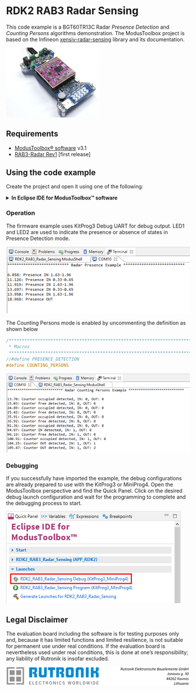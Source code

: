 # RDK2 RAB3 Radar Sensing

This code example is a BGT60TR13C Radar *Presence Detection* and *Counting Persons* algorithms demonstration. The ModusToolbox project is based on the Infineon [xensiv-radar-sensing](https://github.com/Infineon/xensiv-radar-sensing) library and its documentation. 

 <img src="images/rdk2_rab3.jpg" style="zoom:25%;" />

## Requirements

- [ModusToolbox® software](https://www.infineon.com/cms/en/design-support/tools/sdk/modustoolbox-software/) v3.1
- [RAB3-Radar Rev1](https://github.com/RutronikSystemSolutions/RAB3_Radar_Hardware_Files) [first release]

## Using the code example

Create the project and open it using one of the following:

<details><summary><b>In Eclipse IDE for ModusToolbox&trade; software</b></summary>


1. Click the **New Application** link in the **Quick Panel** (or, use **File** > **New** > **ModusToolbox&trade; Application**). This launches the [Project Creator](https://www.infineon.com/ModusToolboxProjectCreator) tool.

2. Pick a kit supported by the code example from the list shown in the **Project Creator - Choose Board Support Package (BSP)** dialogue.

   When you select a supported kit, the example is reconfigured automatically to work with the kit. To work with a different supported kit later, use the [Library Manager](https://www.infineon.com/ModusToolboxLibraryManager) to choose the BSP for the supported kit. You can use the Library Manager to select or update the BSP and firmware libraries used in this application. To access the Library Manager, click the link from the **Quick Panel**.

   You can also just start the application creation process again and select a different kit.

   If you want to use the application for a kit not listed here, you may need to update the source files. If the kit does not have the required resources, the application may not work.

3. In the **Project Creator - Select Application** dialogue, choose the example by enabling the checkbox.

4. (Optional) Change the suggested **New Application Name**.

5. The **Application(s) Root Path** defaults to the Eclipse workspace which is usually the desired location for the application. If you want to store the application in a different location, you can change the *Application(s) Root Path* value. Applications that share libraries should be in the same root path.

6. Click **Create** to complete the application creation process.

For more details, see the [Eclipse IDE for ModusToolbox&trade; software user guide](https://www.infineon.com/MTBEclipseIDEUserGuide) (locally available at *{ModusToolbox&trade; software install directory}/docs_{version}/mt_ide_user_guide.pdf*).

</details>

### Operation

The firmware example uses KitProg3 Debug UART for debug output. LED1 and LED2 are used to indicate the presence or absence of states in Presence Detection mode.

<img src="images/data_output_pres.png" style="zoom:100%;" />

The Counting Persons mode is enabled by uncommenting the definition as shown below

```C
/*******************************************************************************
 * Macros
 ********************************************************************************/
//#define PRESENCE_DETECTION
#define COUNTING_PERSONS
```

<img src="images/data_output_cnt.png" style="zoom:100%;" />

### Debugging

If you successfully have imported the example, the debug configurations are already prepared to use with the KitProg3 or MiniProg4. Open the ModusToolbox perspective and find the Quick Panel. Click on the desired debug launch configuration and wait for the programming to complete and the debugging process to start.

<img src="images/debug.png" style="zoom:100%;" />

## Legal Disclaimer

The evaluation board including the software is for testing purposes only and, because it has limited functions and limited resilience, is not suitable for permanent use under real conditions. If the evaluation board is nevertheless used under real conditions, this is done at one’s responsibility; any liability of Rutronik is insofar excluded. 

<img src="images/rutronik_origin_kaunas.png" style="zoom:50%;" />




